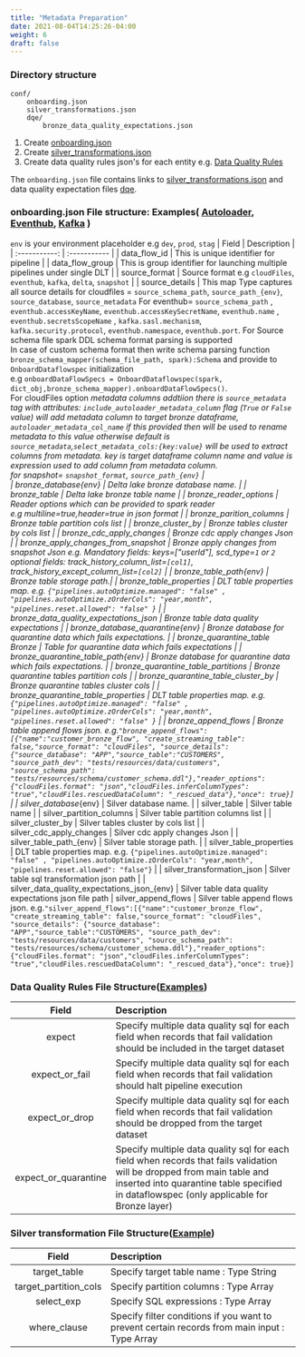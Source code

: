 ```yaml
---
title: "Metadata Preparation"
date: 2021-08-04T14:25:26-04:00
weight: 6
draft: false
---
```



### Directory structure
```
conf/
    onboarding.json
    silver_transformations.json
    dqe/
        bronze_data_quality_expectations.json
```

1. Create [onboarding.json](https://github.com/databrickslabs/dlt-meta/blob/main/demo/conf/onboarding.template)
2. Create [silver_transformations.json](https://github.com/databrickslabs/dlt-meta/blob/main/demo/conf/silver_transformations.json)
3. Create data quality rules json's for each entity e.g. [Data Quality Rules](https://github.com/databrickslabs/dlt-meta/tree/main/demo/conf/dqe/)

The `onboarding.json` file contains links to [silver_transformations.json](https://github.com/databrickslabs/dlt-meta/blob/3555aaa798881a9cfa65f89599f83d22d245d3c8/demo/conf/onboarding.template#L41C1-L42C1) and data quality expectation files [dqe](https://github.com/databrickslabs/dlt-meta/blob/3555aaa798881a9cfa65f89599f83d22d245d3c8/demo/conf/onboarding.template#L42).

### onboarding.json File structure: Examples( [Autoloader](https://github.com/databrickslabs/dlt-meta/blob/main/examples/cloudfiles-onboarding.template), [Eventhub](https://github.com/databrickslabs/dlt-meta/blob/main/examples/eventhub-onboarding.template), [Kafka](https://github.com/databrickslabs/dlt-meta/blob/main/examples/kafka-onboarding.template) )
`env` is your environment placeholder e.g `dev`, `prod`, `stag`
| Field | Description |
| :-----------: | :----------- |
| data_flow_id | This is unique identifier for pipeline |
| data_flow_group | This is group identifier for launching multiple pipelines under single DLT |
| source_format | Source format e.g `cloudFiles`, `eventhub`, `kafka`, `delta`, `snapshot` |
| source_details | This map Type captures all source details for cloudfiles = `source_schema_path`, `source_path_{env}`, `source_database`, `source_metadata` For eventhub= `source_schema_path` , `eventhub.accessKeyName`, `eventhub.accessKeySecretName`, `eventhub.name` , `eventhub.secretsScopeName` , `kafka.sasl.mechanism`, `kafka.security.protocol`, `eventhub.namespace`, `eventhub.port`. For Source schema file spark DDL schema format parsing is supported <br> In case of custom schema format then write schema parsing function `bronze_schema_mapper(schema_file_path, spark):Schema` and provide to `OnboardDataflowspec` initialization <br> e.g `onboardDataFlowSpecs = OnboardDataflowspec(spark, dict_obj,bronze_schema_mapper).onboardDataFlowSpecs()`.<br> For cloudFiles option _metadata columns addtiion there is `source_metadata` tag with attributes: `include_autoloader_metadata_column` flag (`True` or `False` value) will add _metadata column to target bronze dataframe, `autoloader_metadata_col_name` if this provided then will be used to rename _metadata to this value otherwise default is `source_metadata`,`select_metadata_cols:{key:value}` will be used to extract columns from _metadata. key is target dataframe column name and value is expression used to add column from _metadata column. <br> for snapshot= `snapshot_format`, `source_path_{env}` |         
| bronze_database_{env} | Delta lake bronze database name. |
| bronze_table | Delta lake bronze table name |
| bronze_reader_options | Reader options which can be provided to spark reader <br> e.g multiline=true,header=true in json format |
| bronze_parition_columns | Bronze table partition cols list |
| bronze_cluster_by | Bronze tables cluster by cols list |
| bronze_cdc_apply_changes | Bronze cdc apply changes Json |
| bronze_apply_changes_from_snapshot | Bronze apply changes from snapshot Json e.g. Mandatory fields: keys=["userId"], scd_type=`1` or `2` optional fields: track_history_column_list=`[col1]`, track_history_except_column_list=`[col2]` | 
| bronze_table_path_{env} | Bronze table storage path.|
| bronze_table_properties | DLT table properties map. e.g. `{"pipelines.autoOptimize.managed": "false" , "pipelines.autoOptimize.zOrderCols": "year,month", "pipelines.reset.allowed": "false" }` |
| bronze_data_quality_expectations_json | Bronze table data quality expectations |
| bronze_database_quarantine_{env} | Bronze database for quarantine data which fails expectations. |
| bronze_quarantine_table	Bronze | Table for quarantine data which fails expectations |
| bronze_quarantine_table_path_{env} | Bronze database for quarantine data which fails expectations. |
| bronze_quarantine_table_partitions | Bronze quarantine tables partition cols |
| bronze_quarantine_table_cluster_by | Bronze quarantine tables cluster cols |
| bronze_quarantine_table_properties | DLT table properties map. e.g. `{"pipelines.autoOptimize.managed": "false" , "pipelines.autoOptimize.zOrderCols": "year,month", "pipelines.reset.allowed": "false" }` |
| bronze_append_flows | Bronze table append flows json. e.g.`"bronze_append_flows":[{"name":"customer_bronze_flow", "create_streaming_table": false,"source_format": "cloudFiles", "source_details": {"source_database": "APP","source_table":"CUSTOMERS", "source_path_dev": "tests/resources/data/customers", "source_schema_path": "tests/resources/schema/customer_schema.ddl"},"reader_options": {"cloudFiles.format": "json","cloudFiles.inferColumnTypes": "true","cloudFiles.rescuedDataColumn": "_rescued_data"},"once": true}]` |
| silver_database_{env} | Silver database name. |
| silver_table | Silver table name |
| silver_partition_columns | Silver table partition columns list |
| silver_cluster_by | Silver tables cluster by cols list |
| silver_cdc_apply_changes | Silver cdc apply changes Json |
| silver_table_path_{env} | Silver table storage path. |
| silver_table_properties | DLT table properties map. e.g. `{"pipelines.autoOptimize.managed": "false" , "pipelines.autoOptimize.zOrderCols": "year,month", "pipelines.reset.allowed": "false"}` |
| silver_transformation_json | Silver table sql transformation json path |
| silver_data_quality_expectations_json_{env} | Silver table data quality expectations json file path
| silver_append_flows | Silver table append flows json. e.g.`"silver_append_flows":[{"name":"customer_bronze_flow", "create_streaming_table": false,"source_format": "cloudFiles", "source_details": {"source_database": "APP","source_table":"CUSTOMERS", "source_path_dev": "tests/resources/data/customers", "source_schema_path": "tests/resources/schema/customer_schema.ddl"},"reader_options": {"cloudFiles.format": "json","cloudFiles.inferColumnTypes": "true","cloudFiles.rescuedDataColumn": "_rescued_data"},"once": true}]` 


### Data Quality Rules File Structure([Examples](https://github.com/databrickslabs/dlt-meta/tree/main/examples/dqe))
| Field | Description |
| :-----------: | :----------- |
| expect | Specify multiple data quality sql for each field when records that fail validation should be included in the target dataset| 
| expect_or_fail  | Specify multiple data quality sql for each field when records that fail validation should halt pipeline execution |
| expect_or_drop  | Specify multiple data quality sql for each field when records that fail validation should be dropped from the target dataset |
| expect_or_quarantine  | Specify multiple data quality sql for each field when records that fails validation will be dropped from main table and inserted into quarantine table specified in dataflowspec (only applicable for Bronze layer) |


### Silver transformation File Structure([Example](https://github.com/databrickslabs/dlt-meta/blob/main/examples/silver_transformations.json))
| Field | Description |
| :-----------: | :----------- |
| target_table | Specify target table name : Type String | 
| target_partition_cols  | Specify partition columns : Type Array |
| select_exp | Specify SQL expressions : Type Array | 
| where_clause  | Specify filter conditions if you want to prevent certain records from main input : Type Array |
